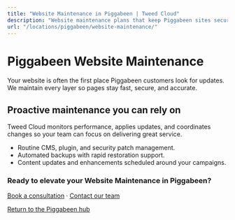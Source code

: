 ```yaml
---
title: "Website Maintenance in Piggabeen | Tweed Cloud"
description: "Website maintenance plans that keep Piggabeen sites secure and up to date."
url: "/locations/piggabeen/website-maintenance/"
---
```


# Piggabeen Website Maintenance

Your website is often the first place Piggabeen customers look for updates. We maintain every layer so pages stay fast, secure, and accurate.

## Proactive maintenance you can rely on

Tweed Cloud monitors performance, applies updates, and coordinates changes so your team can focus on delivering great service.

- Routine CMS, plugin, and security patch management.
- Automated backups with rapid restoration support.
- Content updates and enhancements scheduled around your campaigns.

### Ready to elevate your Website Maintenance in Piggabeen?

[Book a consultation](/consultation/) · [Contact our team](/contact/)

[Return to the Piggabeen hub](/locations/piggabeen/)
